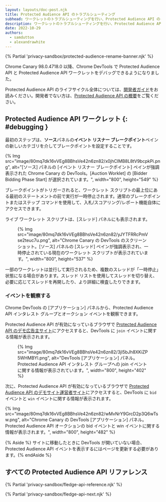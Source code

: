 ```yaml
---
layout: layouts/doc-post.njk
title: Protected Audience API のトラブルシューティング
subhead: ワークレットのトラブルシューティングを行い、Protected Audience API のイベントを観察します。
description: ワークレットのトラブルシューティングを行い、Protected Audience API のイベントを観察します。
date: 2022-10-29
authors:
  - samdutton
  - alexandrawhite
---
```


{% Partial 'privacy-sandbox/protected-audience-rename-banner.njk' %}

Chrome Canary 98.0.4718.0 以降、Chrome DevTools で Protected Audience API と Protected Audience API ワークレットをデバッグできるようになりました。

Protected Audience API のライフサイクル全体については、[開発者ガイド](/docs/privacy-sandbox/protected-audience-api/)をお読みください。開発者でない方は、[Protected Audience API の概要](/docs/privacy-sandbox/protected-audience)をご覧ください。

## Protected Audience API ワークレット {: #debugging }

最初のステップは、**ソース**パネルの**イベント リスナー ブレークポイント**ペインの新しいカテゴリを介してブレークポイントを設定することです。

{% Img src="image/80mq7dk16vVEg8BBhsVe42n6zn82/x0jhCIMB8L8tV9bcpkPi.png", alt="[ソース] パネルの [イベント リスナー ブレークポイント] ペインが強調表示された Chrome Canary の DevTools。[Auction Worklet] の [Bidder Bidding Phase Start] が選択されています。", width="800", height="549" %}

ブレークポイントがトリガーされると、ワークレット スクリプトの最上位にある最初のステートメントの前で実行が一時停止されます。通常のブレークポイントまたはステップ コマンドを使用して、入札/スコアリング/レポート機能自体にアクセスできます。

ライブ ワークレット スクリプトは、[スレッド] パネルにも表示されます。

<figure>{% Img src="image/80mq7dk16vVEg8BBhsVe42n6zn82/yJYTFRRcPmVse2teuc7u.png", alt="Chrome Canary の DevTools のスクリーンショット。[ソース] パネルの [スレッド] ペインが強調表示され、一時停止されている現在のワークレット スクリプトが表示されています。", width="800", height="537" %}</figure>

一部のワークレットは並行して実行されるため、複数のスレッドが「一時停止」状態になる場合があります。スレッド リストを使用してスレッドを切り替え、必要に応じてスレッドを再開したり、より詳細に検査したりできます。

### イベントを観察する

Chrome DevTools の [アプリケーション] パネルから、Protected Audience API インタレスト グループとオークション イベントを観察できます。

Protected Audience API が有効になっているブラウザで  [Protected Audience API のデモ広告主サイト](https://protected-audience-demo-advertiser.web.app/)にアクセスすると、DevTools に `join` イベントに関する情報が表示されます。

<figure>{% Img src="image/80mq7dk16vVEg8BBhsVe42n6zn82/3jI5bJh8XKiZP5WHMBYl.png", alt="DevTools [アプリケーション] パネル。Protected Audience API インタレスト グループへの join イベントに関する情報が表示されています。", width="800", height="402" %}</figure>

次に、Protected Audience API が有効になっているブラウザで  [Protected Audience API のデモサイト運営者サイト](https://protected-audience-demo-publisher.web.app/)にアクセスすると、DevTools に `bid` イベントと `win` イベントに関する情報が表示されます。

{% Img src="image/80mq7dk16vVEg8BBhsVe42n6zn82/wMvNrY9GrcD2p3Q6wTsw.png", alt="Chrome Canary の DevTools [アプリケーション] パネル。Protected Audience API オークションの bid イベントと win イベントに関する情報が表示されます。", width="800", height="482" %}

{% Aside %} サイトに移動したときに DevTools が開いていない場合、Protected Audience API イベントを表示するにはページを更新する必要があります。{% endAside %}

## すべての Protected Audience API リファレンス

{% Partial 'privacy-sandbox/fledge-api-reference.njk' %}

{% Partial 'privacy-sandbox/fledge-api-next.njk' %}
